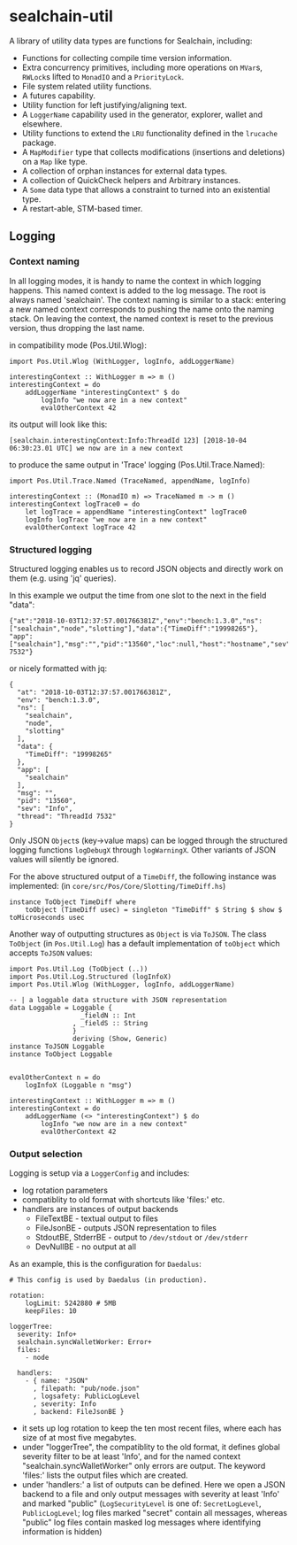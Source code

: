 # sealchain-util

A library of utility data types are functions for Sealchain, including:

* Functions for collecting compile time version information.
* Extra concurrency primitives, including more operations on `MVar`s, `RWLock`s
  lifted to `MonadIO` and a `PriorityLock`.
* File system related utility functions.
* A futures capability.
* Utility function for left justifying/aligning text.
* A `LoggerName` capability used in the generator, explorer, wallet and elsewhere.
* Utility functions to extend the `LRU` functionality defined in the `lrucache`
  package.
* A `MapModifier` type that collects modifications (insertions and deletions) on
  a `Map` like type.
* A collection of orphan instances for external data types.
* A collection of QuickCheck helpers and Arbitrary instances.
* A `Some` data type that allows a constraint to turned into an existential type.
* A restart-able, STM-based timer.

## Logging

### Context naming

In all logging modes, it is handy to name the context in which logging happens.
This named context is added to the log message. The root is always named 'sealchain'.
The context naming is similar to a stack: entering a new named context 
corresponds to pushing the name onto the naming stack. On leaving the context,
the named context is reset to the previous version, thus dropping the last name.

in compatibility mode (Pos.Util.Wlog):
```
import Pos.Util.Wlog (WithLogger, logInfo, addLoggerName)

interestingContext :: WithLogger m => m ()
interestingContext = do
    addLoggerName "interestingContext" $ do
        logInfo "we now are in a new context"
        evalOtherContext 42
```
its output will look like this:
```
[sealchain.interestingContext:Info:ThreadId 123] [2018-10-04 06:30:23.01 UTC] we now are in a new context
```

to produce the same output in 'Trace' logging (Pos.Util.Trace.Named):
```
import Pos.Util.Trace.Named (TraceNamed, appendName, logInfo)

interestingContext :: (MonadIO m) => TraceNamed m -> m ()
interestingContext logTrace0 = do
    let logTrace = appendName "interestingContext" logTrace0
    logInfo logTrace "we now are in a new context"
    evalOtherContext logTrace 42
```

### Structured logging

Structured logging enables us to record JSON objects and directly work on them (e.g. using 'jq' queries).

In this example we output the time from one slot to the next in the field "data":
```
{"at":"2018-10-03T12:37:57.001766381Z","env":"bench:1.3.0","ns":["sealchain","node","slotting"],"data":{"TimeDiff":"19998265"},
"app":["sealchain"],"msg":"","pid":"13560","loc":null,"host":"hostname","sev":"Info","thread":"ThreadId 7532"}
```
or nicely formatted with jq:
```
{
  "at": "2018-10-03T12:37:57.001766381Z",
  "env": "bench:1.3.0",
  "ns": [
    "sealchain",
    "node",
    "slotting"
  ],
  "data": {
    "TimeDiff": "19998265"
  },
  "app": [
    "sealchain"
  ],
  "msg": "",
  "pid": "13560",
  "sev": "Info",
  "thread": "ThreadId 7532"
}
```

Only JSON `Object`s (key->value maps) can be logged through the structured logging functions
`logDebugX` through `logWarningX`. Other variants of JSON values will silently be ignored.

For the above structured output of a `TimeDiff`, the following instance was implemented:
(in `core/src/Pos/Core/Slotting/TimeDiff.hs`)
```
instance ToObject TimeDiff where
    toObject (TimeDiff usec) = singleton "TimeDiff" $ String $ show $ toMicroseconds usec
```

Another way of outputting structures as `Object` is via `ToJSON`. The class `ToObject` (in `Pos.Util.Log`)
has a default implementation of `toObject` which accepts `ToJSON` values:
```
import Pos.Util.Log (ToObject (..))
import Pos.Util.Log.Structured (logInfoX)
import Pos.Util.Wlog (WithLogger, logInfo, addLoggerName)

-- | a loggable data structure with JSON representation
data Loggable = Loggable {
                  _fieldN :: Int
                , _fieldS :: String
                }
                deriving (Show, Generic)
instance ToJSON Loggable
instance ToObject Loggable


evalOtherContext n = do
    logInfoX (Loggable n "msg")

interestingContext :: WithLogger m => m ()
interestingContext = do
    addLoggerName (<> "interestingContext") $ do
        logInfo "we now are in a new context"
        evalOtherContext 42
```


### Output selection

Logging is setup via a `LoggerConfig` and includes:
* log rotation parameters
* compatiblity to old format with shortcuts like 'files:' etc.
* handlers are instances of output backends
  * FileTextBE - textual output to files
  * FileJsonBE - outputs JSON representation to files
  * StdoutBE, StderrBE - output to `/dev/stdout` or `/dev/stderr`
  * DevNullBE - no output at all

As an example, this is the configuration for `Daedalus`:
```
# This config is used by Daedalus (in production).

rotation:
    logLimit: 5242880 # 5MB
    keepFiles: 10

loggerTree:
  severity: Info+
  sealchain.syncWalletWorker: Error+
  files:
    - node

  handlers:
    - { name: "JSON"
      , filepath: "pub/node.json"
      , logsafety: PublicLogLevel
      , severity: Info
      , backend: FileJsonBE }

```

- it sets up log rotation to keep the ten most recent files, where each
has size of at most five megabytes.
- under "loggerTree", the compatiblity to the old format, it defines
global severity filter to be at least 'Info', and for the named context 
"sealchain.syncWalletWorker" only errors are output. The keyword 'files:' 
lists the output files which are created.
- under 'handlers:' a list of outputs can be defined. Here we open a JSON 
backend to a file and only output messages with severity at least 'Info' and 
marked "public" (`LogSecurityLevel` is one of: `SecretLogLevel`, `PublicLogLevel`;
log files marked "secret" contain all messages, whereas "public" log files 
contain masked log messages where identifying information is hidden)

